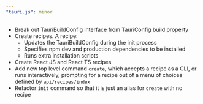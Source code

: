 ```yaml
---
"tauri.js": minor
---
```


* Break out TauriBuildConfig interface from TauriConfig build property
* Create recipes. A recipe:
	* Updates the TauriBuildConfig during the init process
	* Specifies npm dev and production dependencies to be installed
	* Runs extra installation scripts
* Create React JS and React TS recipes
* Add new top level command `create`, which accepts a recipe as a CLI, or runs 
interactively, prompting for a recipe out of a menu of choices defined by `api/recipes/index`
* Refactor `init` command so that it is just an alias for `create` with no recipe
